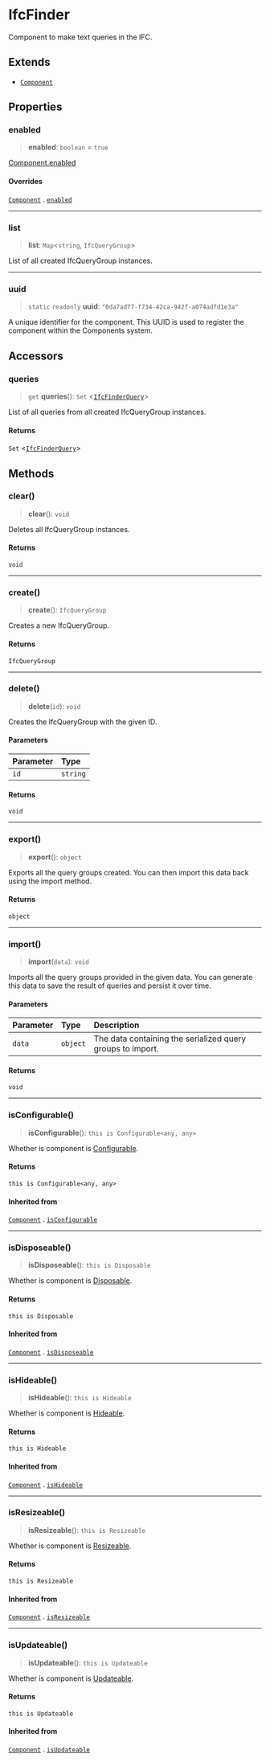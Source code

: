 # IfcFinder

Component to make text queries in the IFC.

## Extends

- [`Component`](Component.md)

## Properties

### enabled

> **enabled**: `boolean` = `true`

[Component.enabled](Component.md#enabled)

#### Overrides

[`Component`](Component.md) . [`enabled`](Component.md#enabled)

***

### list

> **list**: `Map`\<`string`, `IfcQueryGroup`\>

List of all created IfcQueryGroup instances.

***

### uuid

> `static` `readonly` **uuid**: `"0da7ad77-f734-42ca-942f-a074adfd1e3a"`

A unique identifier for the component.
This UUID is used to register the component within the Components system.

## Accessors

### queries

> `get` **queries**(): `Set` \<[`IfcFinderQuery`](IfcFinderQuery.md)\>

List of all queries from all created IfcQueryGroup instances.

#### Returns

`Set` \<[`IfcFinderQuery`](IfcFinderQuery.md)\>

## Methods

### clear()

> **clear**(): `void`

Deletes all IfcQueryGroup instances.

#### Returns

`void`

***

### create()

> **create**(): `IfcQueryGroup`

Creates a new IfcQueryGroup.

#### Returns

`IfcQueryGroup`

***

### delete()

> **delete**(`id`): `void`

Creates the IfcQueryGroup with the given ID.

#### Parameters

| Parameter | Type |
| :------ | :------ |
| `id` | `string` |

#### Returns

`void`

***

### export()

> **export**(): `object`

Exports all the query groups created. You can then import this data back using the import method.

#### Returns

`object`

***

### import()

> **import**(`data`): `void`

Imports all the query groups provided in the given data. You can generate this data to save the result of queries and persist it over time.

#### Parameters

| Parameter | Type | Description |
| :------ | :------ | :------ |
| `data` | `object` | The data containing the serialized query groups to import. |

#### Returns

`void`

***

### isConfigurable()

> **isConfigurable**(): `this is Configurable<any, any>`

Whether is component is [Configurable](../interfaces/Configurable.md).

#### Returns

`this is Configurable<any, any>`

#### Inherited from

[`Component`](Component.md) . [`isConfigurable`](Component.md#isconfigurable)

***

### isDisposeable()

> **isDisposeable**(): `this is Disposable`

Whether is component is [Disposable](../interfaces/Disposable.md).

#### Returns

`this is Disposable`

#### Inherited from

[`Component`](Component.md) . [`isDisposeable`](Component.md#isdisposeable)

***

### isHideable()

> **isHideable**(): `this is Hideable`

Whether is component is [Hideable](../interfaces/Hideable.md).

#### Returns

`this is Hideable`

#### Inherited from

[`Component`](Component.md) . [`isHideable`](Component.md#ishideable)

***

### isResizeable()

> **isResizeable**(): `this is Resizeable`

Whether is component is [Resizeable](../interfaces/Resizeable.md).

#### Returns

`this is Resizeable`

#### Inherited from

[`Component`](Component.md) . [`isResizeable`](Component.md#isresizeable)

***

### isUpdateable()

> **isUpdateable**(): `this is Updateable`

Whether is component is [Updateable](../interfaces/Updateable.md).

#### Returns

`this is Updateable`

#### Inherited from

[`Component`](Component.md) . [`isUpdateable`](Component.md#isupdateable)
